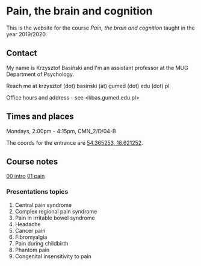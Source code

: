 # Pain, the brain and cognition

This is the website for the course _Pain, the brain and cognition_ taught in the year 2019/2020.

## Contact

My name is Krzysztof Basiński and I'm an assistant professor at the MUG Department of Psychology. 

Reach me at krzysztof (dot) basinski (at) gumed (dot) edu (dot) pl

Office hours and address - see <kbas.gumed.edu.pl>

## Times and places

Mondays, 2:00pm - 4:15pm, CMN_2/D/04-B

The coords for the entrance are [54.365253, 18.621252](https://goo.gl/maps/xfBP2Ex3PVUxZdrt8).

## Course notes

[00 intro](00_intro.html)
[01 pain](01.html)

### Presentations topics

1. Central pain syndrome
1. Complex regional pain syndrome
1. Pain in irritable bowel syndrome
1. Headache
1. Cancer pain
1. Fibromyalgia
1. Pain during childbirth
1. Phantom pain
1. Congenital insensitivity to pain
